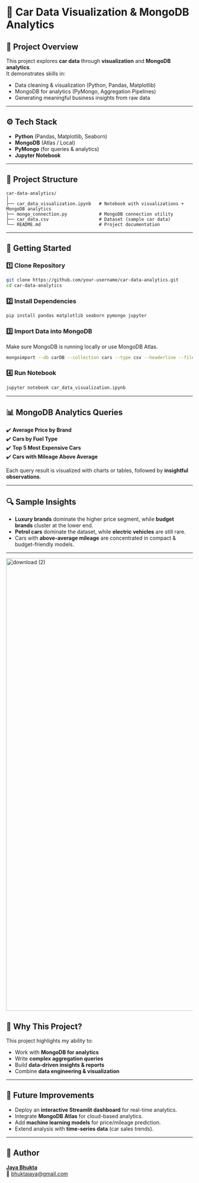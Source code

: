 # 🚗 Car Data Visualization & MongoDB Analytics  

## 📌 Project Overview  
This project explores **car data** through **visualization** and **MongoDB analytics**.  
It demonstrates skills in:  
- Data cleaning & visualization (Python, Pandas, Matplotlib)  
- MongoDB for analytics (PyMongo, Aggregation Pipelines)  
- Generating meaningful business insights from raw data  

---

## ⚙️ Tech Stack  
- **Python** (Pandas, Matplotlib, Seaborn)  
- **MongoDB** (Atlas / Local)  
- **PyMongo** (for queries & analytics)  
- **Jupyter Notebook**  

---

## 📂 Project Structure  
```
car-data-analytics/
│
├── car_data_visualization.ipynb   # Notebook with visualizations + MongoDB analytics
├── mongo_connection.py            # MongoDB connection utility
├── car_data.csv                   # Dataset (sample car data)
└── README.md                      # Project documentation
```

---

## 🚀 Getting Started  

### 1️⃣ Clone Repository
```bash
git clone https://github.com/your-username/car-data-analytics.git
cd car-data-analytics
```

### 2️⃣ Install Dependencies
```bash
pip install pandas matplotlib seaborn pymongo jupyter
```

### 3️⃣ Import Data into MongoDB  
Make sure MongoDB is running locally or use MongoDB Atlas.  

```bash
mongoimport --db carDB --collection cars --type csv --headerline --file car_data.csv
```

### 4️⃣ Run Notebook  
```bash
jupyter notebook car_data_visualization.ipynb
```

---

## 📊 MongoDB Analytics Queries  
✔️ **Average Price by Brand**  
✔️ **Cars by Fuel Type**  
✔️ **Top 5 Most Expensive Cars**  
✔️ **Cars with Mileage Above Average**  

Each query result is visualized with charts or tables, followed by **insightful observations**.  

---

## 🔍 Sample Insights  
- **Luxury brands** dominate the higher price segment, while **budget brands** cluster at the lower end.  
- **Petrol cars** dominate the dataset, while **electric vehicles** are still rare.  
- Cars with **above-average mileage** are concentrated in compact & budget-friendly models.  

---
<img width="1497" height="1218" alt="download (2)" src="https://github.com/user-attachments/assets/7fabde51-ea8c-4f95-9aff-8f81fa8d45b0" />

## 🌟 Why This Project?  

This project highlights my ability to:  
- Work with **MongoDB for analytics**  
- Write **complex aggregation queries**  
- Build **data-driven insights & reports**  
- Combine **data engineering & visualization**  

---

## 🔮 Future Improvements  
- Deploy an **interactive Streamlit dashboard** for real-time analytics.  
- Integrate **MongoDB Atlas** for cloud-based analytics.  
- Add **machine learning models** for price/mileage prediction.  
- Extend analysis with **time-series data** (car sales trends).  

---

## 👤 Author  
**[Jaya Bhukta](https://github.com/bhukubabu)**  
📧 bhuktajaya@gmail.com  
